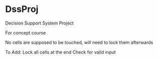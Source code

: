 # DssProj
Decision Support System Project

For concept course

No cells are supposed to be touched, will need to lock them afterwards

To Add:
Lock all cells at the end
Check for valid input
